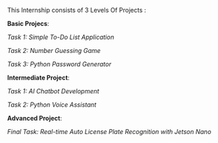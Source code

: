This Internship consists of 3 Levels Of Projects :


**Basic Projecs**:

 *Task 1: Simple To-Do List Application*
 
  
 *Task 2: Number Guessing Game*
 

  
 *Task 3: Python Password Generator*


  

**Intermediate Project**: 


 *Task 1: AI Chatbot Development*
 
  
 *Task 2: Python Voice Assistant*
 

  
**Advanced Project**:


 *Final Task: Real-time Auto License Plate Recognition with Jetson Nano*
 
  
  
  
  
